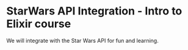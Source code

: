 # StarWars API Integration - Intro to Elixir course

We will integrate with the Star Wars API for fun and learning.